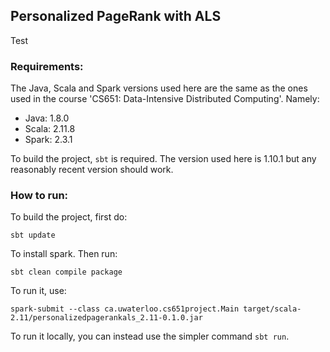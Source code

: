 ## Personalized PageRank with ALS

Test

### Requirements:
The Java, Scala and Spark versions used here are the same as the ones 
used in the course 'CS651: Data-Intensive Distributed Computing'. Namely:
- Java: 1.8.0
- Scala: 2.11.8
- Spark: 2.3.1

To build the project, `sbt` is required. The version used here is 1.10.1 
but any reasonably recent version should work.

### How to run:
To build the project, first do:
```
sbt update
```
To install spark. Then run:
```
sbt clean compile package
```
To run it, use:
```
spark-submit --class ca.uwaterloo.cs651project.Main target/scala-2.11/personalizedpagerankals_2.11-0.1.0.jar 
```
To run it locally, you can instead use the simpler command `sbt run`.
